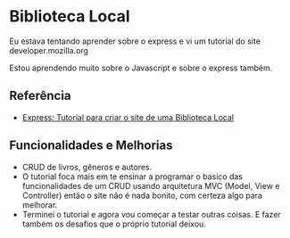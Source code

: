 
#  Biblioteca Local

Eu estava tentando aprender sobre o express e vi um tutorial do site developer.mozilla.org 

Estou aprendendo muito sobre o Javascript e sobre o express também. 


## Referência

 - [Express: Tutorial para criar o site de uma Biblioteca Local](https://developer.mozilla.org/pt-BR/docs/Learn/Server-side/Express_Nodejs/Tutorial_local_library_website)



## Funcionalidades e Melhorias

- CRUD de livros, gêneros e autores.
- O tutorial foca mais em te ensinar a programar o basico das funcionalidades de um CRUD usando arquitetura MVC (Model, View e Controller) então o site não é nada bonito, com certeza algo para melhorar. 
- Terminei o tutorial e agora vou começar a testar outras coisas. E fazer também os desafios que o próprio tutorial deixou. 


